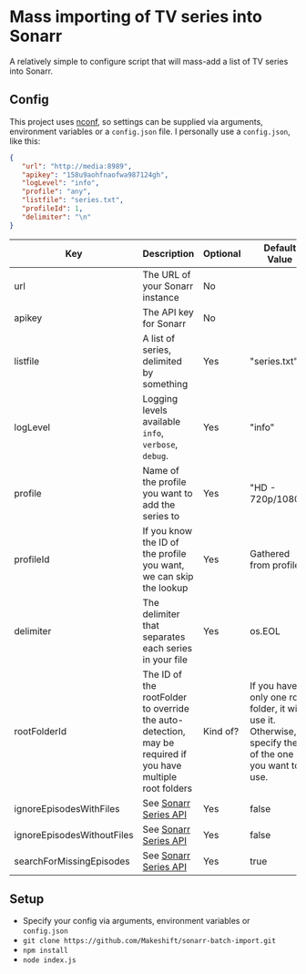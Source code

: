 # Mass importing of TV series into Sonarr

A relatively simple to configure script that will mass-add a list of TV series into Sonarr.

## Config

This project uses [nconf](https://github.com/indexzero/nconf), so settings can be supplied via arguments, environment variables or a `config.json` file. I personally use a `config.json`, like this:

```json
{
   "url": "http://media:8989",
   "apikey": "158u9aohfnaofwa987124gh",
   "logLevel": "info",
   "profile": "any",
   "listfile": "series.txt",
   "profileId": 1,
   "delimiter": "\n"
}
```

| Key       | Description                                                        | Optional | Default Value         |
|-----------|--------------------------------------------------------------------|----------|-----------------------|
| url       | The URL of your Sonarr instance                                    | No       |                       |
| apikey    | The API key for Sonarr                                             | No       |                       |
| listfile  | A list of series, delimited by something                           | Yes      | "series.txt"          |
| logLevel  | Logging levels available `info`, `verbose`, `debug`.               | Yes      | "info"                |
| profile   | Name of the profile you want to add the series to                  | Yes      | "HD - 720p/1080p"     |
| profileId | If you know the ID of the profile you want, we can skip the lookup | Yes      | Gathered from profile |
| delimiter | The delimiter that separates each series in your file              | Yes      | os.EOL                |
| rootFolderId | The ID of the rootFolder to override the auto-detection, may be required if you have multiple root folders | Kind of? | If you have only one root folder, it will use it. Otherwise, specify the ID of the one you want to use.
| ignoreEpisodesWithFiles | See [Sonarr Series API](https://github.com/Sonarr/Sonarr/wiki/Series) | Yes | false |
| ignoreEpisodesWithoutFiles | See [Sonarr Series API](https://github.com/Sonarr/Sonarr/wiki/Series) | Yes | false |
| searchForMissingEpisodes | See [Sonarr Series API](https://github.com/Sonarr/Sonarr/wiki/Series) | Yes | true |

## Setup

* Specify your config via arguments, environment variables or `config.json`
* `git clone https://github.com/Makeshift/sonarr-batch-import.git`
* `npm install`
* `node index.js`
